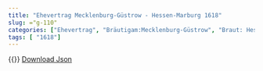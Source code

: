 ```yaml
---
title: "Ehevertrag Mecklenburg-Güstrow - Hessen-Marburg 1618"
slug: ="g-110"
categories: ["Ehevertrag", "Bräutigam:Mecklenburg-Güstrow", "Braut: Hessen-Kassel", "Eheschließung vollzogen?:Ja", "verschiedenkonfessionelle Ehe?:Nein", "Dynastie Bräutigam:Mecklenburg", "Akteur Bräutigam:Mecklenburg", "Akteur Braut:Hessen (Kassel)", "Textbezug?:nein", "Ständisch?:nein", "Ratifikation?:ja", "Sonstiges?:nein", "Bräutigam:Mecklenburg-Güstrow", "Braut: Hessen-Kassel"]
tags: [ "1618"]
---
```

<!--more-->
{{<v60>}}
[Download Json](/vertraege/vertrag-110.json)